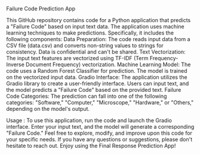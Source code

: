 Failure Code Prediction App

This GitHub repository contains code for a Python application that predicts a "Failure Code" based on input text data. The application uses machine learning techniques to make predictions. Specifically, it includes the following components:
Data Preparation: The code reads input data from a CSV file (data.csv) and converts non-string values to strings for consistency. Data is confidential and can't be shared.
Text Vectorization: The input text features are vectorized using TF-IDF (Term Frequency-Inverse Document Frequency) vectorization.
Machine Learning Model: The code uses a Random Forest Classifier for prediction. The model is trained on the vectorized input data.
Gradio Interface: The application utilizes the Gradio library to create a user-friendly interface. Users can input text, and the model predicts a "Failure Code" based on the provided text.
Failure Code Categories: The prediction can fall into one of the following categories: "Software," "Computer," "Microscope," "Hardware," or "Others," depending on the model's output.

Usage :
To use this application, run the code and launch the Gradio interface. Enter your input text, and the model will generate a corresponding "Failure Code."
Feel free to explore, modify, and improve upon this code for your specific needs. If you have any questions or suggestions, please don't hesitate to reach out.
Enjoy using the Final Response Prediction App!
